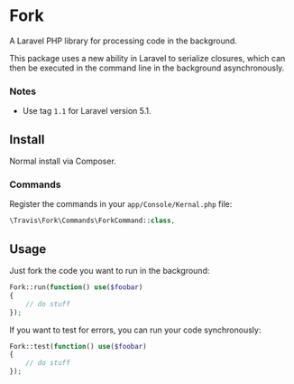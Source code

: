 # Fork

A Laravel PHP library for processing code in the background.

This package uses a new ability in Laravel to serialize closures, which can then be executed in the command line in the background asynchronously.

### Notes

- Use tag ``1.1`` for Laravel version 5.1.

## Install

Normal install via Composer.

### Commands

Register the commands in your ``app/Console/Kernal.php`` file:

```php
\Travis\Fork\Commands\ForkCommand::class,
```

## Usage

Just fork the code you want to run in the background:

```php
Fork::run(function() use($foobar)
{
    // do stuff
});
```

If you want to test for errors, you can run your code synchronously:

```php
Fork::test(function() use($foobar)
{
    // do stuff
});
```
